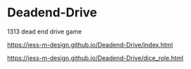 # Deadend-Drive
1313 dead end drive game

https://jess-m-design.github.io/Deadend-Drive/index.html

https://jess-m-design.github.io/Deadend-Drive/dice_role.html
